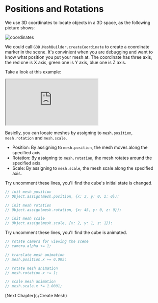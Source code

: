 # Positions and Rotations

We use 3D coordinates to locate objects in a 3D space, as the following picture shows:

![coordinates](https://img.alicdn.com/tfs/TB1HluJXQyWBuNjy0FpXXassXXa-700-375.png)

We could call `G3D.MeshBuilder.createCoordinate` to create a coordinate marker in the scene. It's convinient when you are debugging and want to know what position you put your mesh at. The coordinate has three axis, the red one is X axis, green one is Y axis, blue one is Z axis.

Take a look at this example:

<iframe class="playground" src="https://gplatformteam.github.io/g3d-playground/docs/?embed#item=positions-and-rotations"></iframe>

Basiclly, you can locate meshes by assigning to `mesh.position`, `mesh.rotation` and `mesh.scale`.

* Position: By assigning to `mesh.position`, the mesh moves along the specified axis.
* Rotation: By assigning to `mesh.rotation`, the mesh rotates around the specified axis.
* Scale: By assigning to `mesh.scale`, the mesh scale along the specified axis.

Try uncomment these lines, you'll find the cube's initial state is changed.

```javascript
// init mesh position
// Object.assign(mesh.position, {x: 3, y: 0, z: 0});

// init mesh rotation
// Object.assign(mesh.rotation, {x: 45, y: 0, z: 0});

// init mesh scale
// Object.assign(mesh.scale, {x: 2, y: 1, z: 1});
```

Try uncomment these lines, you'll find the cube is animated.

```javascript
// rotate camera for viewing the scene
// camera.alpha += 1;

// translate mesh animation
// mesh.position.x += 0.005;

// rotate mesh animation
// mesh.rotation.x += 1;

// scale mesh animation
// mesh.scale.x *= 1.0001;
```

[Next Chapter](./Create Mesh)